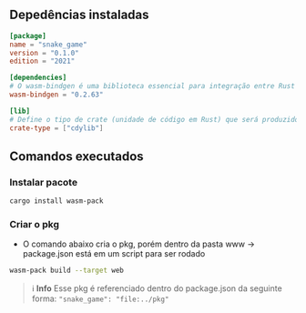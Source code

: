 ## Depedências instaladas

```toml
[package]
name = "snake_game"
version = "0.1.0"
edition = "2021"

[dependencies]
# O wasm-bindgen é uma biblioteca essencial para integração entre Rust e WebAssembly
wasm-bindgen = "0.2.63"

[lib]
# Define o tipo de crate (unidade de código em Rust) que será produzido como saída. O cdylib significa que o projeto será compilado como uma biblioteca dinâmica (shared library) compatível com C e outras linguagens (neste caso, para WebAssembly)
crate-type = ["cdylib"]


```

## Comandos executados

### Instalar pacote
```bash
cargo install wasm-pack
```

### Criar o pkg

- O comando abaixo cria o pkg, porém dentro da pasta www -> package.json está em um script para ser rodado

```bash
wasm-pack build --target web
```
> ℹ️ **Info**
> Esse pkg é referenciado dentro do package.json da seguinte forma: `"snake_game": "file:../pkg"`
